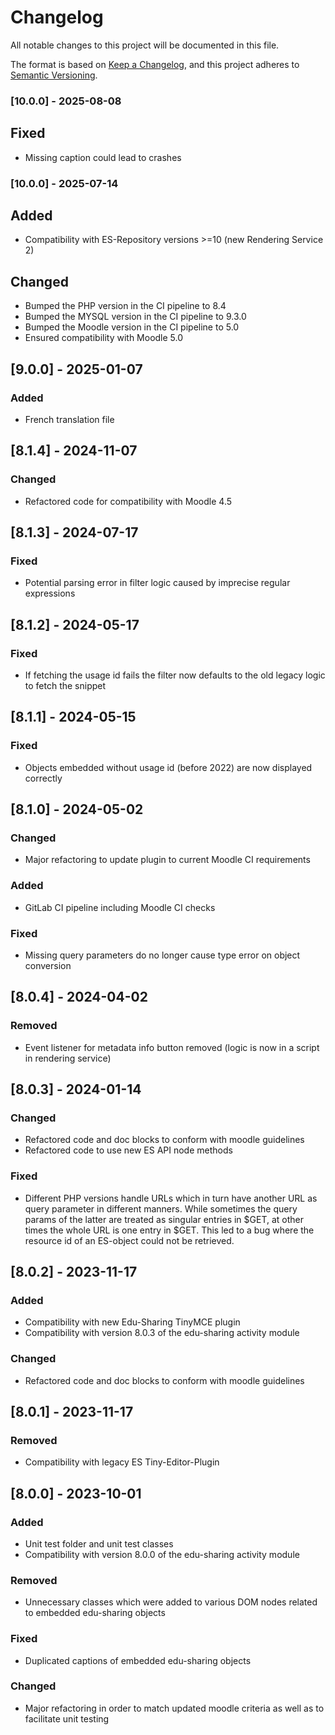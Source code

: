 # Changelog

All notable changes to this project will be documented in this file.

The format is based on [Keep a Changelog](https://keepachangelog.com/en/1.0.0/),
and this project adheres to [Semantic Versioning](https://semver.org/spec/v2.0.0.html).

### [10.0.0] - 2025-08-08

## Fixed

- Missing caption could lead to crashes

### [10.0.0] - 2025-07-14

## Added

- Compatibility with ES-Repository versions >=10 (new Rendering Service 2)

## Changed

- Bumped the PHP version in the CI pipeline to 8.4
- Bumped the MYSQL version in the CI pipeline to 9.3.0
- Bumped the Moodle version in the CI pipeline to 5.0
- Ensured compatibility with Moodle 5.0

## [9.0.0] - 2025-01-07

### Added

- French translation file

## [8.1.4] - 2024-11-07

### Changed

- Refactored code for compatibility with Moodle 4.5

## [8.1.3] - 2024-07-17

### Fixed

- Potential parsing error in filter logic caused by imprecise regular expressions

## [8.1.2] - 2024-05-17

### Fixed

- If fetching the usage id fails the filter now defaults to the old legacy logic to fetch the snippet

## [8.1.1] - 2024-05-15

### Fixed

- Objects embedded without usage id (before 2022) are now displayed correctly

## [8.1.0] - 2024-05-02

### Changed

- Major refactoring to update plugin to current Moodle CI requirements

### Added

- GitLab CI pipeline including Moodle CI checks

### Fixed

- Missing query parameters do no longer cause type error on object conversion

## [8.0.4] - 2024-04-02

### Removed

- Event listener for metadata info button removed (logic is now in a script in rendering service)

## [8.0.3] - 2024-01-14

### Changed

- Refactored code and doc blocks to conform with moodle guidelines
- Refactored code to use new ES API node methods

### Fixed

- Different PHP versions handle URLs which in turn have another URL as query parameter in different manners. 
While sometimes the query params of the latter are treated as singular entries in $GET, at other times the whole URL 
is one entry in $GET. This led to a bug where the resource id of an ES-object could not be retrieved.

## [8.0.2] - 2023-11-17

### Added

- Compatibility with new Edu-Sharing TinyMCE plugin
- Compatibility with version 8.0.3 of the edu-sharing activity module

### Changed

- Refactored code and doc blocks to conform with moodle guidelines

## [8.0.1] - 2023-11-17

### Removed

- Compatibility with legacy ES Tiny-Editor-Plugin

##  [8.0.0] - 2023-10-01

### Added

- Unit test folder and unit test classes
- Compatibility with version 8.0.0 of the edu-sharing activity module

### Removed

- Unnecessary classes which were added to various DOM nodes related to embedded edu-sharing objects

### Fixed

- Duplicated captions of embedded edu-sharing objects

### Changed

- Major refactoring in order to match updated moodle criteria as well as to facilitate unit testing
